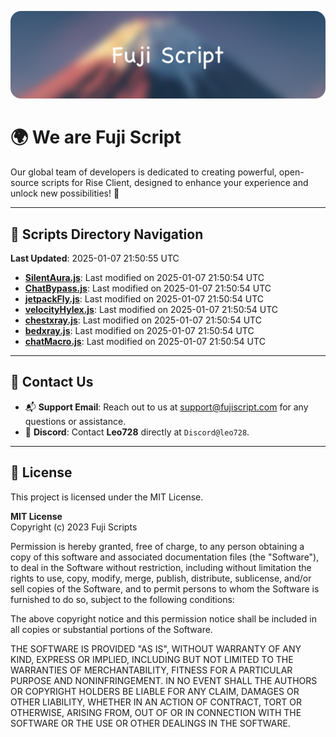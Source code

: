 ![Banner](.github/b.webp)

# 🌍 **We are Fuji Script**

Our global team of developers is dedicated to creating powerful, open-source scripts for Rise Client, designed to enhance your experience and unlock new possibilities! 🌟

---
<!-- SCRIPTS_NAVIGATION_START -->
## 📂 **Scripts Directory Navigation**

**Last Updated**: 2025-01-07 21:50:55 UTC

- **[SilentAura.js](scripts/SilentAura.js)**: Last modified on 2025-01-07 21:50:54 UTC
- **[ChatBypass.js](scripts/ChatBypass.js)**: Last modified on 2025-01-07 21:50:54 UTC
- **[jetpackFly.js](scripts/jetpackFly.js)**: Last modified on 2025-01-07 21:50:54 UTC
- **[velocityHylex.js](scripts/velocityHylex.js)**: Last modified on 2025-01-07 21:50:54 UTC
- **[chestxray.js](scripts/chestxray.js)**: Last modified on 2025-01-07 21:50:54 UTC
- **[bedxray.js](scripts/bedxray.js)**: Last modified on 2025-01-07 21:50:54 UTC
- **[chatMacro.js](scripts/chatMacro.js)**: Last modified on 2025-01-07 21:50:54 UTC

<!-- SCRIPTS_NAVIGATION_END -->

---

## 💬 **Contact Us**  
- 📬 **Support Email**: Reach out to us at [support@fujiscript.com](mailto:support@fujiscript.com) for any questions or assistance.  
- 💬 **Discord**: Contact **Leo728** directly at `Discord@leo728`.

---

## 📜 **License**

This project is licensed under the MIT License.  

**MIT License**  
Copyright (c) 2023 Fuji Scripts  

Permission is hereby granted, free of charge, to any person obtaining a copy of this software and associated documentation files (the "Software"), to deal in the Software without restriction, including without limitation the rights to use, copy, modify, merge, publish, distribute, sublicense, and/or sell copies of the Software, and to permit persons to whom the Software is furnished to do so, subject to the following conditions:  

The above copyright notice and this permission notice shall be included in all copies or substantial portions of the Software.  

THE SOFTWARE IS PROVIDED "AS IS", WITHOUT WARRANTY OF ANY KIND, EXPRESS OR IMPLIED, INCLUDING BUT NOT LIMITED TO THE WARRANTIES OF MERCHANTABILITY, FITNESS FOR A PARTICULAR PURPOSE AND NONINFRINGEMENT. IN NO EVENT SHALL THE AUTHORS OR COPYRIGHT HOLDERS BE LIABLE FOR ANY CLAIM, DAMAGES OR OTHER LIABILITY, WHETHER IN AN ACTION OF CONTRACT, TORT OR OTHERWISE, ARISING FROM, OUT OF OR IN CONNECTION WITH THE SOFTWARE OR THE USE OR OTHER DEALINGS IN THE SOFTWARE.  
